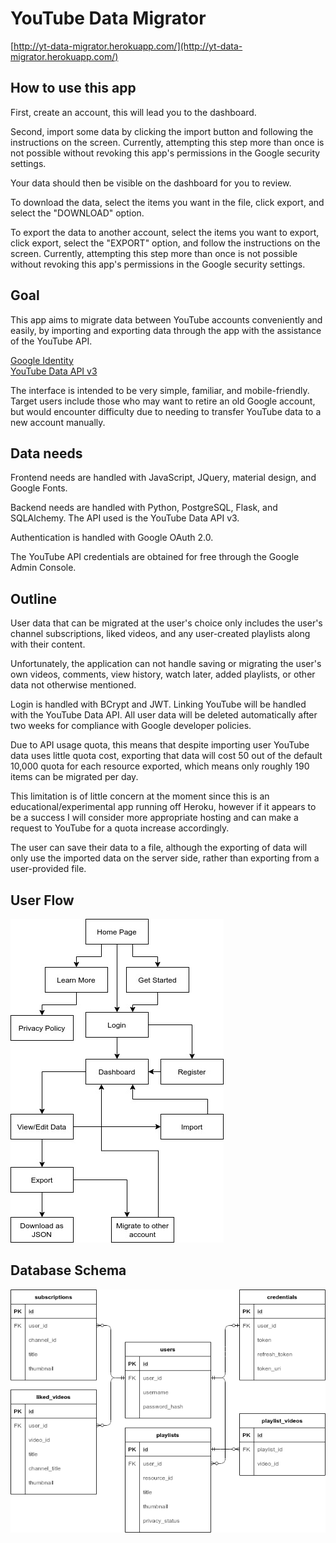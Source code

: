 # YouTube Data Migrator

[http://yt-data-migrator.herokuapp.com/](http://yt-data-migrator.herokuapp.com/)  

## How to use this app

First, create an account, this will lead you to the dashboard.

Second, import some data by clicking the import button and following the
instructions on the screen. Currently, attempting this step more than once is
not possible without revoking this app's permissions in the Google security
settings.

Your data should then be visible on the dashboard for you to review.

To download the data, select the items you want in the file, click export, and
select the "DOWNLOAD" option.

To export the data to another account, select the items you want to export,
click export, select the "EXPORT" option, and follow the instructions on the
screen. Currently, attempting this step more than once is not possible without
revoking this app's permissions in the Google security settings.

## Goal

This app aims to migrate data between YouTube accounts conveniently and easily,
by importing and exporting data through the app with the assistance of the
YouTube API.

[Google Identity](https://developers.google.com/identity/sign-in/web/sign-in)  
[YouTube Data API v3](https://developers.google.com/youtube/v3/getting-started)

The interface is intended to be very simple, familiar, and mobile-friendly.
Target users include those who may want to retire an old
Google account, but would encounter difficulty due to needing to transfer
YouTube data to a new account manually.

## Data needs

Frontend needs are handled with JavaScript, JQuery, material design,
and Google Fonts.

Backend needs are handled with Python, PostgreSQL, Flask, and SQLAlchemy.
The API used is the YouTube Data API v3.

Authentication is handled with Google OAuth 2.0.

The YouTube API credentials are obtained for free through the Google Admin
Console.

## Outline

User data that can be migrated at the user's choice only includes the
user's channel subscriptions, liked videos, and any user-created playlists
along with their content.

Unfortunately, the application can not handle saving or migrating the user's
own videos, comments, view history, watch later, added playlists, or other data
not otherwise mentioned.

Login is handled with BCrypt and JWT. Linking YouTube will be handled with the
YouTube Data API. All user data will be deleted automatically after two weeks
for compliance with Google developer policies.

Due to API usage quota, this means that despite importing user YouTube
data uses little quota cost, exporting that data will cost 50 out of the
default 10,000 quota for each resource exported, which means only roughly 190 items
can be migrated per day.

This limitation is of little concern at the moment since this is an
educational/experimental app running off Heroku, however if it appears to be a
success I will consider more appropriate hosting and can make a request to
YouTube for a quota increase accordingly.

The user can save their data to a file, although the exporting of data will
only use the imported data on the server side, rather than exporting from a
user-provided file.

## User Flow

![User Flow](./readme/userflow.jpg)

## Database Schema

![Database schema](./readme/databaseschema.png)
